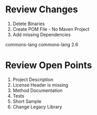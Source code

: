# Review Changes 

1. Delete Binaries 
2. Create POM File - No Maven Project 
3. Add missing Dependencies

<dependencies>
		<dependency>
			<groupId>commons-lang</groupId>
			<artifactId>commons-lang</artifactId>
			<version>2.6</version>
		</dependency>
	</dependencies> 


# Review Open Points 

1. Project Description 
2. License Header is missing
3. Method Documentation 
4. Tests 
5. Short Sample 
6. Change Legacy Library 
